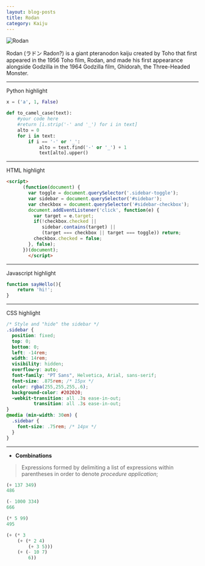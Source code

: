 ```yaml
---
layout: blog-posts
title: Rodan
category: Kaiju
---
```


![Rodan](https://vignette.wikia.nocookie.net/godzilla/images/4/4e/Rodan.jpg)

Rodan (ラドン Radon?) is a giant pteranodon kaiju created by Toho that first appeared in the 1956 Toho film, Rodan, and made his first appearance alongside Godzilla in the 1964 Godzilla film, Ghidorah, the Three-Headed Monster.

--- 

Python highlight

```python
x = ('a', 1, False)
```
```python
def to_camel_case(text):
    #your code here
    #return [i.strip('-' and '_') for i in text]
    alto = 0
    for i in text:
    	if i == '-' or '_':
    		alto = text.find('-' or '_') + 1
    		text[alto].upper()
```

---
HTML highlight

```html
<script>
      (function(document) {
        var toggle = document.querySelector('.sidebar-toggle');
        var sidebar = document.querySelector('#sidebar');
        var checkbox = document.querySelector('#sidebar-checkbox');
        document.addEventListener('click', function(e) {
          var target = e.target;
          if(!checkbox.checked ||
             sidebar.contains(target) ||
             (target === checkbox || target === toggle)) return;
          checkbox.checked = false;
        }, false);
      })(document);
    	</script>
```
---
Javascript highlight

```js
function sayHello(){
	return 'hi!';
}
```

---
CSS highlight

```css
/* Style and "hide" the sidebar */
.sidebar {
  position: fixed;
  top: 0;
  bottom: 0;
  left: -14rem;
  width: 14rem;
  visibility: hidden;
  overflow-y: auto;
  font-family: "PT Sans", Helvetica, Arial, sans-serif;
  font-size: .875rem; /* 15px */
  color: rgba(255,255,255,.6);
  background-color: #202020;
  -webkit-transition: all .3s ease-in-out;
          transition: all .3s ease-in-out;
}
@media (min-width: 30em) {
  .sidebar {
    font-size: .75rem; /* 14px */
  }
}
```
---
- __Combinations__ 
> Expressions formed by delimiting a list of expressions within parentheses in order to denote *procedure application*;



```scheme
(+ 137 349)
486
```
```lisp
(- 1000 334)
666
```

```scheme
(* 5 99)
495
```
```scheme
(+ (* 3
	(+ (* 2 4)
		(+ 3 5)))
	(+ (- 10 7)
		6))
```
